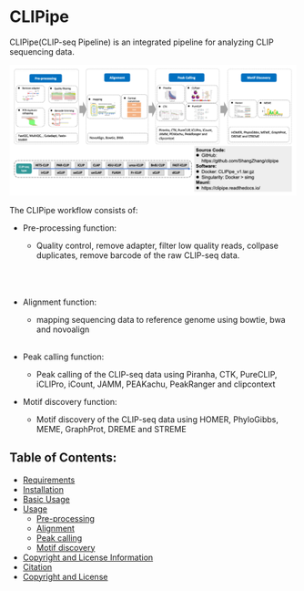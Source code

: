 
# CLIPipe

CLIPipe(CLIP-seq Pipeline) is an integrated pipeline for analyzing CLIP sequencing data.

![Pipeline of Tutorial](img/CLIPipe_pipeline.png)

The CLIPipe workflow consists of:

- Pre-processing function:
    - Quality control, remove adapter, filter low quality reads, collpase duplicates, remove barcode of the raw CLIP-seq data.
    <br />
    <br />
    <br />
- Alignment function:
    - mapping sequencing data to reference genome using bowtie, bwa and novoalign
    <br />
- Peak calling function:
    - Peak calling of the CLIP-seq data using Piranha, CTK, PureCLIP, iCLIPro, iCount, JAMM, PEAKachu, PeakRanger and clipcontext
    
- Motif discovery function:
    - Motif discovery of the CLIP-seq data using HOMER, PhyloGibbs, MEME, GraphProt, DREME and STREME
    
## Table of Contents:

- [Requirements](1_requirement.md)
- [Installation](2_installation.md)
- [Basic Usage](3_basic_usage.md)
- [Usage](4_usage.md)
    - [Pre-processing](4_usage.md#rre-processing)
    - [Alignment](4_usage.md#alignment)
    - [Peak calling](4_usage.md#peak-calling)
    - [Motif discovery](4_usage.md#motif-discovery)
- [Copyright and License Information](4_usage.md#copyright-and-license-information)
- [Citation](#citation)
- [Copyright and License](5_copyright_and_license)


